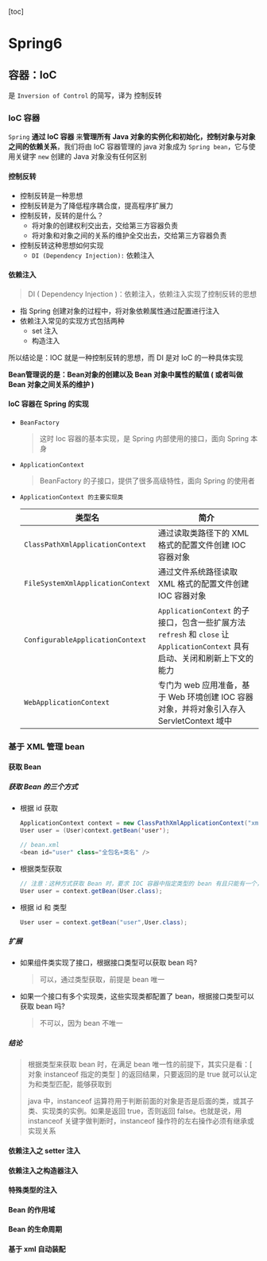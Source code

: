 [toc]

# Spring6

## 容器：IoC

是 `Inversion of Control` 的简写，译为 控制反转

### IoC 容器

`Spring` **通过 IoC 容器** 来**管理所有 Java 对象的实例化和初始化，控制对象与对象之间的依赖关系**，我们将由 IoC 容器管理的 java 对象成为 `Spring bean`，它与使用关键字 `new` 创建的 Java 对象没有任何区别

#### 控制反转

- 控制反转是一种思想
- 控制反转是为了降低程序耦合度，提高程序扩展力
- 控制反转，反转的是什么？
  - 将对象的创建权利交出去，交给第三方容器负责
  - 将对象和对象之间的关系的维护全交出去，交给第三方容器负责
- 控制反转这种思想如何实现
  - `DI (Dependency Injection):` 依赖注入

#### 依赖注入

> DI ( Dependency Injection )：依赖注入，依赖注入实现了控制反转的思想

- 指 Spring 创建对象的过程中，将对象依赖属性通过配置进行注入
- 依赖注入常见的实现方式包括两种
  - set 注入
  - 构造注入

所以结论是：IOC 就是一种控制反转的思想，而 DI 是对 IoC 的一种具体实现

**Bean管理说的是：Bean对象的创建以及 Bean 对象中属性的赋值 ( 或者叫做 Bean 对象之间关系的维护 )**

#### IoC 容器在 Spring 的实现

- `BeanFactory`

  > 这时 Ioc 容器的基本实现，是 Spring 内部使用的接口，面向 Spring 本身

- `ApplicationContext`

  > BeanFactory 的子接口，提供了很多高级特性，面向 Spring 的使用者

- `ApplicationContext 的主要实现类`

  | 类型名                            | 简介                                                         |
  | --------------------------------- | ------------------------------------------------------------ |
  | `ClassPathXmlApplicationContext`  | 通过读取类路径下的 XML 格式的配置文件创建 IOC 容器对象       |
  | `FileSystemXmlApplicationContext` | 通过文件系统路径读取 XML 格式的配置文件创建 IOC 容器对象     |
  | `ConfigurableApplicationContext`  | `ApplicationContext` 的子接口，包含一些扩展方法 `refresh` 和 `close` 让 `ApplicationContext` 具有启动、关闭和刷新上下文的能力 |
  | `WebApplicationContext`           | 专门为 web 应用准备，基于 Web 环境创建 IOC 容器对象，并将对象引入存入 ServletContext 域中 |

### 基于 XML 管理 bean

#### 获取 Bean

##### 获取 Bean 的三个方式

- 根据 id 获取

  ~~~java
  ApplicationContext context = new ClassPathXmlApplicationContext("xml文件路径");
  User user = (User)context.getBean('user');
  
  // bean.xml
  <bean id="user" class="全包名+类名" />
  ~~~

- 根据类型获取

  ~~~java
  // 注意：这种方式获取 Bean 时，要求 IOC 容器中指定类型的 bean 有且只能有一个，如果有两个将会抛出异常
  User user = context.getBean(User.class);
  ~~~

- 根据 id 和 类型

  ~~~java
  User user = context.getBean("user",User.class);
  ~~~

##### 扩展

- 如果组件类实现了接口，根据接口类型可以获取 bean 吗?

  > 可以，通过类型获取，前提是 bean 唯一

- 如果一个接口有多个实现类，这些实现类都配置了 bean，根据接口类型可以获取 bean 吗?

  > 不可以，因为 bean 不唯一

##### 结论

> 根据类型来获取 bean 时，在满足 bean 唯一性的前提下，其实只是看：[ 对象 instanceof 指定的类型 ] 的返回结果，只要返回的是 true 就可以认定为和类型匹配，能够获取到
>
> java 中，instanceof 运算符用于判断前面的对象是否是后面的类，或其子类、实现类的实例。如果是返回 true，否则返回 false。也就是说，用 instanceof 关键字做判断时，instanceof 操作符的左右操作必须有继承或实现关系

#### 依赖注入之 setter 注入

#### 依赖注入之构造器注入

#### 特殊类型的注入

#### Bean 的作用域

#### Bean 的生命周期

#### 基于 xml 自动装配

